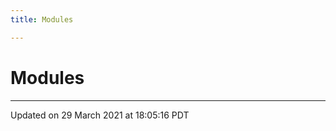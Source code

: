 ```yaml
---
title: Modules

---
```

# Modules







-------------------------------

Updated on 29 March 2021 at 18:05:16 PDT
